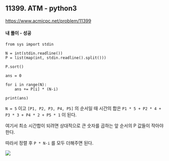 ## 11399. ATM - python3
https://www.acmicpc.net/problem/11399

#### 내 풀이 - 성공
```
from sys import stdin

N = int(stdin.readline())
P = list(map(int, stdin.readline().split()))

P.sort()

ans = 0

for i in range(N):
    ans += P[i] * (N-i)

print(ans)
```
`N = 5` 이고 `[P1, P2, P3, P4, P5]` 의 순서일 때
시간의 합은 `P1 * 5 + P2 * 4 + P3 * 3 + P4 * 2 + P5 * 1` 이 된다.

여기서 최소 시간합이 되려면 상대적으로 큰 숫자를 곱하는 앞 순서의 P 값들이 작아야 한다.

따라서 정렬 후 `P * N-i` 를 모두 더해주면 된다.

![](https://images.velog.io/images/jsh5408/post/11dacd86-ff11-4988-bd92-c0692d4c6a35/image.png)